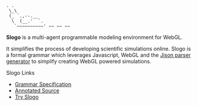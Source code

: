     . .
     \_\
     (_ `.,--.__
      \  (__.'  `.
       `~~~~~~~~~~' ~~ ~~ ~~

**Slogo** is a multi-agent programmable modeling environment for WebGL.

It simplifies the process of developing scientific simulations online. Slogo is
a formal grammar which leverages Javascript, WebGL and the [Jison parser
generator](http://github.com/zaach/jison) to simplify creating WebGL powered
simulations.

Slogo Links

* [Grammar Specification](http://hansineffect.github.com/Slogo)
* [Annotated Source](http://hansineffect.github.com/Slogo/docs/grammar.html)
* [Try Slogo](http://hansineffect.github.com/Slogo/app.html) 

